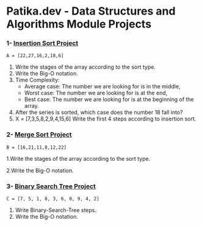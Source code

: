 # **Patika.dev - Data Structures and Algorithms Module Projects**


### 1- [Insertion Sort Project](https://github.com/mervegunak/patika-enerjisa-data-science-bootcamp/blob/main/Patika_Mod%C3%BCl_1/insertion_sort.md)

    A = [22,27,16,2,18,6]
  
1. Write the stages of the array according to the sort type.
2. Write the Big-O notation.
3. Time Complexity:
    * Average case: The number we are looking for is in the middle,
    * Worst case: The number we are looking for is at the end,
    * Best case: The number we are looking for is at the beginning of the array.
4. After the series is sorted, which case does the number 18 fall into?
5. X = [7,3,5,8,2,9,4,15,6] Write the first 4 steps according to insertion sort.

### 2- [Merge Sort Project](https://github.com/mervegunak/patika-enerjisa-data-science-bootcamp/blob/main/Patika_Mod%C3%BCl_1/merge_sort.md)

    B = [16,21,11,8,12,22]  

1.Write the stages of the array according to the sort type.

2.Write the Big-O notation.

### 3- [Binary Search Tree Project](https://github.com/mervegunak/patika-enerjisa-data-science-bootcamp/blob/main/Patika_Mod%C3%BCl_1/binary_search_tree.md)

    C = [7, 5, 1, 8, 3, 6, 0, 9, 4, 2]
    
1. Write Binary-Search-Tree steps.
2. Write the Big-O notation.
